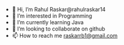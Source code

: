 - 👋 Hi, I’m Rahul Raskar@rahulraskar14
- 👀 I’m interested in Programming
- 🌱 I’m currently learning Java
- 💞️ I’m looking to collaborate on github
- 📫 How to reach me raskarrb1@gmail.com

<!---
rahulraskar14/rahulraskar14 is a ✨ special ✨ repository because its `README.md` (this file) appears on your GitHub profile.
You can click the Preview link to take a look at your changes.
--->
